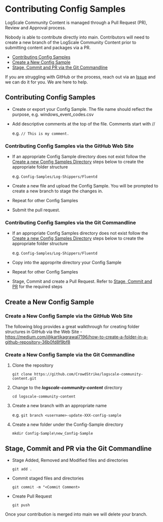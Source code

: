 # Contributing Config Samples

LogScale Community Content is managed through a Pull Request (PR), Review and Approval process. 

Nobody is able to contribute directly into main. Contributors will need to create a new branch of the LogScale Community Content prior to submitting content and packages via a PR.

+ [Contributing Config Samples](#contributing-config-samples)
+ [Create a New Config Sample](#create-a-new-config-sample)
+ [Stage, Commit and PR via the Git Commandline](#stage-commit-and-pr-via-the-git-commandline)

If you are struggling with GitHub or the process, reach out via an [Issue](https://github.com/CrowdStrike/logscale-community-content/issues) and we can do it for you. We are here to help.

## Contributing Config Samples

   - Create or export your Config Sample. The file name should reflect the purpose, e.g. windows_event_codes.csv

   - Add descriptive comments at the top of the file. Comments start with // 

      e.g. `// This is my comment.`
      
### Contributing Config Samples via the GitHub Web Site
   - If an appropriate Config Sample directory does not exist follow the [Create a new Config Samples Directory](#create-a-new-config-samples-directory) steps below to create the appropriate folder structure

      e.g. `Config-Samples/Log-Shippers/Fluentd`

   - Create a new file and upload the Config Sample. You will be prompted to create a new branch to stage the changes in.

   - Repeat for other Config Samples

   - Submit the pull request.

### Contributing Config Samples via the Git Commandline

  - If an appropriate Config Samples directory does not exist follow the [Create a new Config Samples Directory](#create-a-new-config-samples-directory) steps below to create the appropriate folder structure

      e.g. `Config-Samples/Log-Shippers/Fluentd`
      
  - Copy into the approprite directory your Config Sample
  
  - Repeat for other Config Samples
  
  - Stage, Commit and create a Pull Request. Refer to [Stage, Commit and PR](#stage-commit-and-pr-via-the-git-commandline) for the required steps

## Create a New Config Sample

### Create a New Config Sample via the GitHub Web Site

The following blog provides a great walkthrough for creating folder structures in GitHub via the Web Site -
https://medium.com/@kartikagrawal7196/how-to-create-a-folder-in-a-github-repository-36b0fd8f9bf8

### Create a New Config Sample via the Git Commandline
1. Clone the repository 

   `git clone https://github.com/CrowdStrike/logscale-community-content.git`
   
2. Change to the ***logscale-community-content*** directory

      `cd logscale-community-content`
   
3. Create a new branch with an appropriate name

   e.g. `git branch <username>-update-XXX-config-sample`

4. Create a new folder under the Config-Sample directory
   
   `mkdir Config-Sample\new_Config-Sample`

## Stage, Commit and PR via the Git Commandline
- Stage Added, Removed and Modified files and directories

   `git add .`
   
- Commit staged files and directories

   `git commit -m "<Commit Comment>`
 
- Create Pull Request

   `git push`

Once your contribution is merged into main we will delete your branch.
